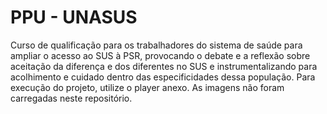 # PPU - UNASUS
Curso de qualificação para os trabalhadores do sistema de saúde para ampliar o acesso ao SUS à PSR, provocando o debate e a reflexão sobre aceitação da diferença e dos diferentes no SUS e instrumentalizando para acolhimento e cuidado dentro das especificidades dessa população.
Para execução do projeto, utilize o player anexo.
As imagens não foram carregadas neste repositório.
